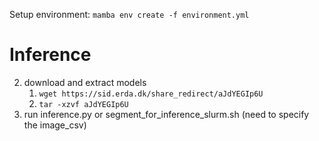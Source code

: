 Setup environment: ```mamba env create -f environment.yml```

# Inference

2. download and extract models
    1. ```wget https://sid.erda.dk/share_redirect/aJdYEGIp6U```
    2. ```tar -xzvf aJdYEGIp6U```
3. run inference.py or segment_for_inference_slurm.sh (need to specify the image_csv)
